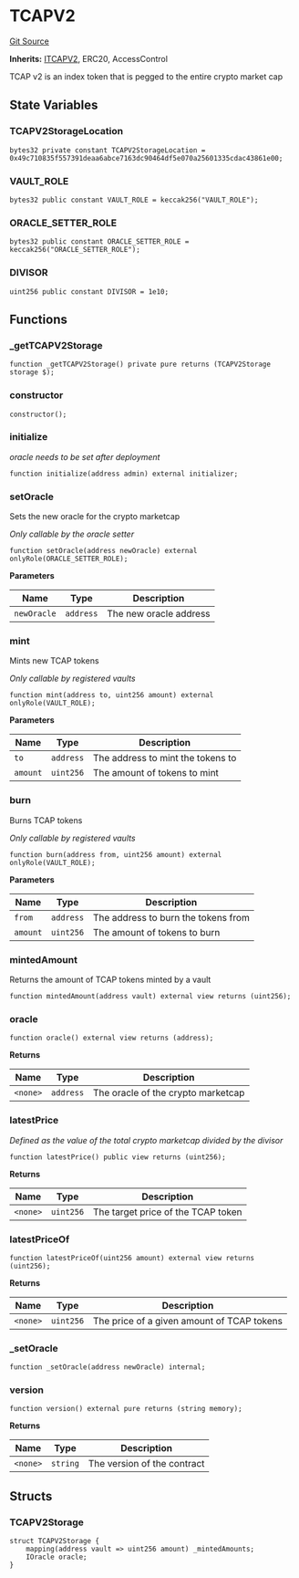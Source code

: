 # TCAPV2
[Git Source](https://github.com/cryptexfinance/tcapv2.0/blob/6bc13f590e0d259edfc7844b2201ce75ef760a67/src/TCAPV2.sol)

**Inherits:**
[ITCAPV2](/src/interface/ITCAPV2.sol/interface.ITCAPV2.md), ERC20, AccessControl

TCAP v2 is an index token that is pegged to the entire crypto market cap


## State Variables
### TCAPV2StorageLocation

```solidity
bytes32 private constant TCAPV2StorageLocation = 0x49c710835f557391deaa6abce7163dc90464df5e070a25601335cdac43861e00;
```


### VAULT_ROLE

```solidity
bytes32 public constant VAULT_ROLE = keccak256("VAULT_ROLE");
```


### ORACLE_SETTER_ROLE

```solidity
bytes32 public constant ORACLE_SETTER_ROLE = keccak256("ORACLE_SETTER_ROLE");
```


### DIVISOR

```solidity
uint256 public constant DIVISOR = 1e10;
```


## Functions
### _getTCAPV2Storage


```solidity
function _getTCAPV2Storage() private pure returns (TCAPV2Storage storage $);
```

### constructor


```solidity
constructor();
```

### initialize

*oracle needs to be set after deployment*


```solidity
function initialize(address admin) external initializer;
```

### setOracle

Sets the new oracle for the crypto marketcap

*Only callable by the oracle setter*


```solidity
function setOracle(address newOracle) external onlyRole(ORACLE_SETTER_ROLE);
```
**Parameters**

|Name|Type|Description|
|----|----|-----------|
|`newOracle`|`address`|The new oracle address|


### mint

Mints new TCAP tokens

*Only callable by registered vaults*


```solidity
function mint(address to, uint256 amount) external onlyRole(VAULT_ROLE);
```
**Parameters**

|Name|Type|Description|
|----|----|-----------|
|`to`|`address`|The address to mint the tokens to|
|`amount`|`uint256`|The amount of tokens to mint|


### burn

Burns TCAP tokens

*Only callable by registered vaults*


```solidity
function burn(address from, uint256 amount) external onlyRole(VAULT_ROLE);
```
**Parameters**

|Name|Type|Description|
|----|----|-----------|
|`from`|`address`|The address to burn the tokens from|
|`amount`|`uint256`|The amount of tokens to burn|


### mintedAmount

Returns the amount of TCAP tokens minted by a vault


```solidity
function mintedAmount(address vault) external view returns (uint256);
```

### oracle


```solidity
function oracle() external view returns (address);
```
**Returns**

|Name|Type|Description|
|----|----|-----------|
|`<none>`|`address`|The oracle of the crypto marketcap|


### latestPrice

*Defined as the value of the total crypto marketcap divided by the divisor*


```solidity
function latestPrice() public view returns (uint256);
```
**Returns**

|Name|Type|Description|
|----|----|-----------|
|`<none>`|`uint256`|The target price of the TCAP token|


### latestPriceOf


```solidity
function latestPriceOf(uint256 amount) external view returns (uint256);
```
**Returns**

|Name|Type|Description|
|----|----|-----------|
|`<none>`|`uint256`|The price of a given amount of TCAP tokens|


### _setOracle


```solidity
function _setOracle(address newOracle) internal;
```

### version


```solidity
function version() external pure returns (string memory);
```
**Returns**

|Name|Type|Description|
|----|----|-----------|
|`<none>`|`string`|The version of the contract|


## Structs
### TCAPV2Storage

```solidity
struct TCAPV2Storage {
    mapping(address vault => uint256 amount) _mintedAmounts;
    IOracle oracle;
}
```

